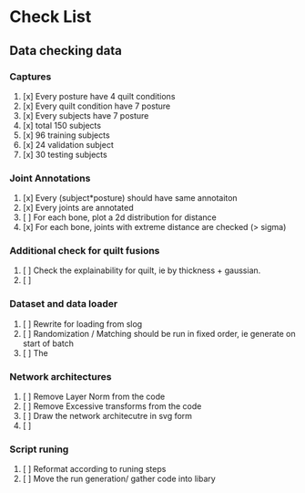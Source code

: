 # Check List

## Data checking data

### Captures 
1. [x] Every posture have 4 quilt conditions
2. [x] Every quilt condition have 7 posture
3. [x] Every subjects have 7 posture
4. [x] total 150 subjects
5. [x] 96 training subjects
6. [x] 24 validation subject
7. [x] 30 testing subjects

### Joint Annotations 
1. [x] Every (subject*posture) should have same annotaiton
2. [x] Every joints are annotated
3. [ ] For each bone, plot a 2d distribution for distance 
4. [x] For each bone, joints with extreme distance are checked (> sigma)

### Additional check for quilt fusions
1. [ ] Check the explainability for quilt, ie by thickness + gaussian. 
2. [ ] 

### Dataset and data loader
1. [ ] Rewrite for loading from slog
2. [ ] Randomization / Matching should be run in fixed order, ie generate on start of batch
3. [ ] The 



### Network architectures
1. [ ] Remove Layer Norm from the code
2. [ ] Remove Excessive transforms from the code
3. [ ] Draw the network architecutre in svg form
4. [ ] 

### Script runing
1. [ ] Reformat according to runing steps
2. [ ] Move the run generation/ gather code into libary